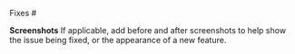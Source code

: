 Fixes #

**Screenshots**
If applicable, add before and after screenshots to help show the issue being fixed, or the appearance of a new feature.
